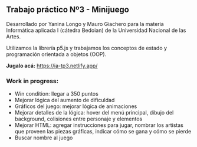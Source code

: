 ## Trabajo práctico Nº3 - Minijuego

Desarrollado por Yanina Longo y Mauro Giachero para la materia Informática aplicada I (cátedra Bedoian) de la Universidad Nacional de las Artes.

Utilizamos la librería p5.js y trabajamos los conceptos de estado y programación orientada a objetos (OOP).

**Jugalo acá:** https://ia-tp3.netlify.app/

### Work in progress:

- Win condition: llegar a 350 puntos
- Mejorar lógica del aumento de dificuldad
- Gráficos del juego: mejorar lógica de animaciones
- Mejorar detalles de la lógica: hover del menú principal, dibujo del background, colisiones entre personaje y elementos
- Mejorar HTML: agregar instrucciones para jugar, nombrar los artistas que proveen las piezas gráficas, indicar cómo se gana y cómo se pierde
- Buscar nombre al juego
